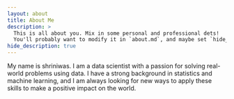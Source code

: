 ```yaml
---
layout: about
title: About Me
description: >
  This is all about you. Mix in some personal and professional dets!
  You'll probably want to modify it in `about.md`, and maybe set `hide_description` to `true` in the front matter.
hide_description: true
---
```


My name is shriniwas. I am a data scientist with a passion for solving real-world problems using data. I have a strong background in statistics and machine learning, and I am always looking for new ways to apply these skills to make a positive impact on the world.
